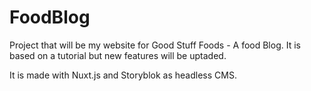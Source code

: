 # FoodBlog

Project that will be my website for Good Stuff Foods - A food Blog.
It is based on a tutorial but new features will be uptaded.

It is made with Nuxt.js and Storyblok as headless CMS.
